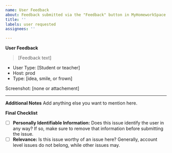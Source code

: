 ```yaml
---
name: User Feedback
about: Feedback submitted via the "Feedback" button in MyHomeworkSpace
title: ''
labels: user requested
assignees: ''

---
```


**User Feedback**
> [Feedback text]
 
- User Type: [Student or teacher]
- Host: prod
- Type: [idea, smile, or frown]

Screenshot: [none or attachement]

---
**Additional Notes**
Add anything else you want to mention here.

**Final Checklist**
- [ ] **Personally Identifiable Information:** Does this issue identify the user in any way? If so, make sure to remove that information before submitting the issue.
- [ ] **Relevance:** Is this issue worthy of an issue here? Generally, account level issues do not belong, while other issues may.
